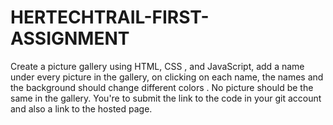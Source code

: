 # HERTECHTRAIL-FIRST-ASSIGNMENT
Create a picture gallery using HTML, CSS , and JavaScript, add a name under every picture in the gallery, on clicking on each name, the names and the background should change different colors . No picture should be the same in the gallery.  You're to submit the link to the code in your git account and also a link to the hosted page.
